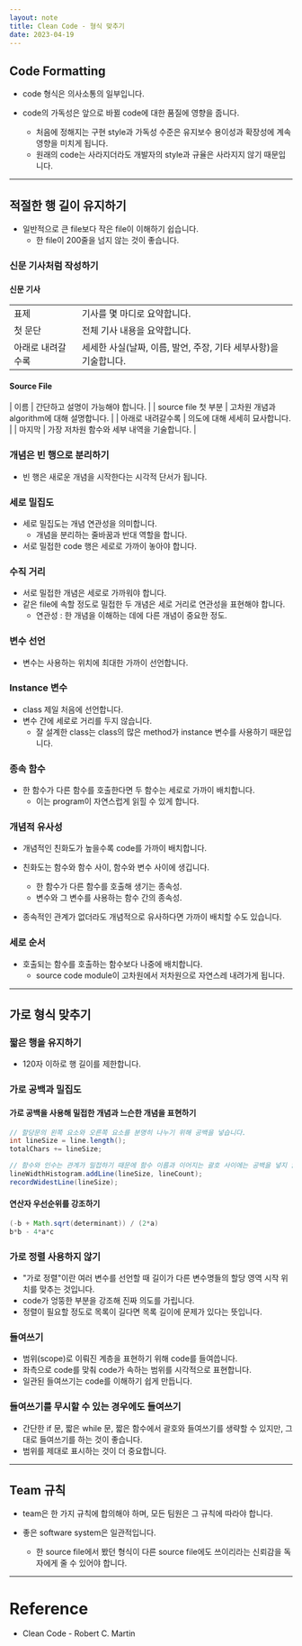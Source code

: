 ```yaml
---
layout: note
title: Clean Code - 형식 맞추기
date: 2023-04-19
---
```





## Code Formatting

- code 형식은 의사소통의 일부입니다.

- code의 가독성은 앞으로 바뀔 code에 대한 품질에 영향을 줍니다.
    - 처음에 정해지는 구현 style과 가독성 수준은 유지보수 용이성과 확장성에 계속 영향을 미치게 됩니다.
    - 원래의 code는 사라지더라도 개발자의 style과 규율은 사라지지 않기 때문입니다.




---




## 적절한 행 길이 유지하기

- 일반적으로 큰 file보다 작은 file이 이해하기 쉽습니다.
    - 한 file이 200줄을 넘지 않는 것이 좋습니다.


### 신문 기사처럼 작성하기

#### 신문 기사

|  |  |
| - | - |
| 표제 | 기사를 몇 마디로 요약합니다. |
| 첫 문단 | 전체 기사 내용을 요약합니다. |
| 아래로 내려갈수록 | 세세한 사실(날짜, 이름, 발언, 주장, 기타 세부사항)을 기술합니다. |

#### Source File

| 이름 | 간단하고 설명이 가능해야 합니다. |
| source file 첫 부분 | 고차원 개념과 algorithm에 대해 설명합니다. |
| 아래로 내려갈수록 | 의도에 대해 세세히 묘사합니다. |
| 마지막 | 가장 저차원 함수와 세부 내역을 기술합니다. |


### 개념은 빈 행으로 분리하기

- 빈 행은 새로운 개념을 시작한다는 시각적 단서가 됩니다.


### 세로 밀집도

- 세로 밀집도는 개념 연관성을 의미합니다.
    - 개념을 분리하는 줄바꿈과 반대 역할을 합니다.
- 서로 밀접한 code 행은 세로로 가까이 놓아야 합니다.


### 수직 거리

- 서로 밀접한 개념은 세로로 가까워야 합니다.
- 같은 file에 속할 정도로 밀접한 두 개념은 세로 거리로 연관성을 표현해야 합니다.
    - 연관성 : 한 개념을 이해하는 데에 다른 개념이 중요한 정도.


### 변수 선언

- 변수는 사용하는 위치에 최대한 가까이 선언합니다.


### Instance 변수

- class 제일 처음에 선언합니다.
- 변수 간에 세로로 거리를 두지 않습니다.
    - 잘 설계한 class는 class의 많은 method가 instance 변수를 사용하기 때문입니다.


### 종속 함수

- 한 함수가 다른 함수를 호출한다면 두 함수는 세로로 가까이 배치합니다.
    - 이는 program이 자연스럽게 읽힐 수 있게 합니다.


### 개념적 유사성

- 개념적인 친화도가 높을수록 code를 가까이 배치합니다.
- 친화도는 함수와 함수 사이, 함수와 변수 사이에 생깁니다.
    - 한 함수가 다른 함수를 호출해 생기는 종속성.
    - 변수와 그 변수를 사용하는 함수 간의 종속성.

- 종속적인 관계가 없더라도 개념적으로 유사하다면 가까이 배치할 수도 있습니다.


### 세로 순서

- 호출되는 함수를 호출하는 함수보다 나중에 배치합니다.
    - source code module이 고차원에서 저차원으로 자연스레 내려가게 됩니다.




---




## 가로 형식 맞추기


### 짧은 행을 유지하기

- 120자 이하로 행 길이를 제한합니다.


### 가로 공백과 밀집도

#### 가로 공백을 사용해 밀접한 개념과 느슨한 개념을 표현하기

```java
// 할당문의 왼쪽 요소와 오른쪽 요소를 분명히 나누기 위해 공백을 넣습니다.
int lineSize = line.length();
totalChars += lineSize;
```

```java
// 함수와 인수는 관계가 밀접하기 때문에 함수 이름과 이어지는 괄호 사이에는 공백을 넣지 않습니다.
lineWidthHistogram.addLine(lineSize, lineCount);
recordWidestLine(lineSize);
```

#### 연산자 우선순위를 강조하기

```java
(-b + Math.sqrt(determinant)) / (2*a)
b*b - 4*a*c
```


### 가로 정렬 사용하지 않기

- "가로 정렬"이란 여러 변수를 선언할 때 길이가 다른 변수명들의 할당 영역 시작 위치를 맞추는 것입니다.
- code가 엉뚱한 부분을 강조해 진짜 의도를 가립니다.
- 정렬이 필요할 정도로 목록이 길다면 목록 길이에 문제가 있다는 뜻입니다.


### 들여쓰기

- 범위(scope)로 이뤄진 계층을 표현하기 위해 code를 들여씁니다.
- 좌측으로 code를 맞춰 code가 속하는 범위를 시각적으로 표현합니다.
- 일관된 들여쓰기는 code를 이해하기 쉽게 만듭니다.


### 들여쓰기를 무시할 수 있는 경우에도 들여쓰기

- 간단한 if 문, 짧은 while 문, 짧은 함수에서 괄호와 들여쓰기를 생략할 수 있지만, 그대로 들여쓰기를 하는 것이 좋습니다.
- 범위를 제대로 표시하는 것이 더 중요합니다.




---




## Team 규칙

- team은 한 가지 규칙에 합의해야 하며, 모든 팀원은 그 규칙에 따라야 합니다.

- 좋은 software system은 일관적입니다.
    - 한 source file에서 봤던 형식이 다른 source file에도 쓰이리라는 신뢰감을 독자에게 줄 수 있어야 합니다.




---




# Reference

- Clean Code - Robert C. Martin
